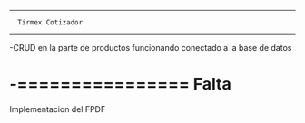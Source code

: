 ---------------------------------
      Tirmex Cotizador
---------------------------------

-CRUD en la parte de productos funcionando conectado a la base de datos

-================
    Falta
=================

Implementacion del FPDF

